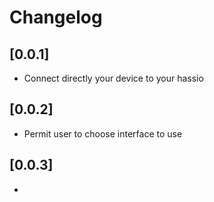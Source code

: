 # Changelog

## [0.0.1]
- Connect directly your device to your hassio

## [0.0.2]
- Permit user to choose interface to use

## [0.0.3]
- 